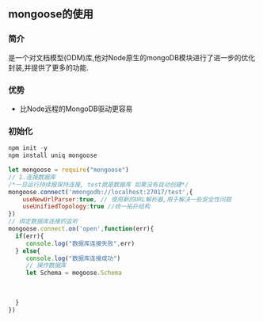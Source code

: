  

## mongoose的使用

### 简介

是一个对文档模型(ODM)库,他对Node原生的mongoDB模块进行了进一步的优化封装,并提供了更多的功能.

### 优势

- 比Node远程的MongoDB驱动更容易

### 初始化

```javascript
npm init -y
npm install uniq mongoose
```

```javascript
let mongoose = require("mongoose")
// 1.连接数据库
/*一旦运行持续报保持连接, test就是数据库 如果没有自动创建*/
mongoose.connect('mmongodb://localhost:27017/test',{
    useNewUrlParser:true, // 使用新的URL解析器,用于解决一些安全性问题
    useUnifiedTopology:true //统一拓扑结构 
})
// 绑定数据库连接的监听
mongoose.connect.on('open',function(err){
  if(err){
     console.log("数据库连接失败",err)
  } else{
     console.log("数据库连接成功")
  	 // 操作数据库
     let Schema = mogoose.Schema
      
      
      
  }
})
```



